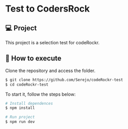 # Test to CodersRock

## 💻 Project

This project is a selection test for codeRockr.

## 🚀 How to execute

Clone the repository and access the folder.

```bash
$ git clone https://github.com/Serejo/codeRockr-test
$ cd codeRockr-test
```

  To start it, follow the steps below:

```bash
# Install dependences
$ npm install

# Run project
$ npm run dev
